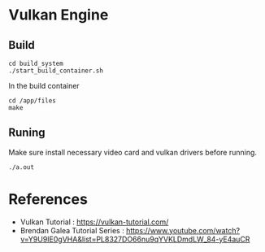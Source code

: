 # Vulkan Engine

## Build

```
cd build_system
./start_build_container.sh
```
In the build container
```
cd /app/files
make
```

## Runing

Make sure install necessary video card and vulkan drivers before running.

```
./a.out
```

# References

* Vulkan Tutorial : https://vulkan-tutorial.com/
* Brendan Galea Tutorial Series : https://www.youtube.com/watch?v=Y9U9IE0gVHA&list=PL8327DO66nu9qYVKLDmdLW_84-yE4auCR
